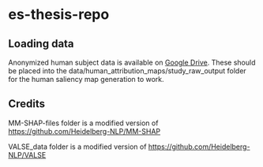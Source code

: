 # es-thesis-repo

## Loading data

Anonymized human subject data is available on [Google Drive]([url](https://drive.google.com/drive/folders/1FY8oO7P_BEuL8dkFaGep8dHq3yi3KgZi?usp=sharing)). These should be placed into the data/human_attribution_maps/study_raw_output folder for the human saliency map generation to work.

## Credits
MM-SHAP-files folder is a modified version of https://github.com/Heidelberg-NLP/MM-SHAP

VALSE_data folder is a modified version of https://github.com/Heidelberg-NLP/VALSE
